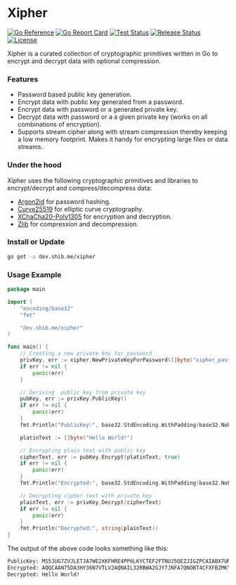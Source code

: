 # Xipher
[![Go Reference](https://pkg.go.dev/badge/dev.shib.me/xipher.svg)](https://pkg.go.dev/dev.shib.me/xipher)
[![Go Report Card](https://goreportcard.com/badge/dev.shib.me/xipher)](https://goreportcard.com/report/dev.shib.me/xipher)
[![Test Status](https://github.com/shibme/xipher/actions/workflows/test.yml/badge.svg)](https://github.com/shibme/xipher/actions/workflows/test.yml)
[![Release Status](https://github.com/shibme/xipher/actions/workflows/release.yml/badge.svg)](https://github.com/shibme/xipher/actions/workflows/release.yml)
[![License](https://img.shields.io/github/license/shibme/xipher)](https://github.com/shibme/xipher/blob/main/LICENSE)

Xipher is a curated collection of cryptographic primitives written in Go to encrypt and decrypt data with optional compression.

### Features
- Password based public key generation.
- Encrypt data with public key generated from a password.
- Encrypt data with password or a generated private key.
- Decrypt data with password or a a given private key (works on all combinations of encryption).
- Supports stream cipher along with stream compression thereby keeping a low memory footprint. Makes it handy for encrypting large files or data streams.

### Under the hood
Xipher uses the following cryptographic primitives and libraries to encrypt/decrypt and compress/decompress data:
- [Argon2id](https://en.wikipedia.org/wiki/Argon2) for password hashing.
- [Curve25519](https://en.wikipedia.org/wiki/Curve25519) for elliptic curve cryptography.
- [XChaCha20-Poly1305](https://en.wikipedia.org/wiki/ChaCha20-Poly1305) for encryption and decryption.
- [Zlib](https://en.wikipedia.org/wiki/Zlib) for compression and decompression.

### Install or Update
```bash
go get -u dev.shib.me/xipher
```

### Usage Example
```go
package main

import (
	"encoding/base32"
	"fmt"

	"dev.shib.me/xipher"
)

func main() {
	// Creating a new private key for password
	privKey, err := xipher.NewPrivateKeyForPassword([]byte("xipher_password"))
	if err != nil {
		panic(err)
	}

	// Deriving  public key from private key
	pubKey, err := privKey.PublicKey()
	if err != nil {
		panic(err)
	}
	fmt.Println("PublicKey:", base32.StdEncoding.WithPadding(base32.NoPadding).EncodeToString(pubKey.Bytes()))

	platinText := []byte("Hello World!")

	// Encrypting plain text with public key
	cipherText, err := pubKey.Encrypt(platinText, true)
	if err != nil {
		panic(err)
	}
	fmt.Println("Encrypted:", base32.StdEncoding.WithPadding(base32.NoPadding).EncodeToString(cipherText))

	// Decrypting cipher text with private key
	plainText, err := privKey.Decrypt(cipherText)
	if err != nil {
		panic(err)
	}
	fmt.Println("Decrypted:", string(plainText))
}
```
The output of the above code looks something like this:
```sh
PublicKey: MS5JUG7ZVJLETJA7WE2XKFHRE4PP6LKYCTEF2FTNUJ5QEZJIGZPCAIABX7UMDM7DPZX6WNOXICBUBBPPKE
Encrypted: AQQCAAN75DA3HY36N7VTLV2AQNAIL32RBWA2GJY7JNFA7QNOBT4CFXFBZMKY36DGE6FBKPATB7EJTD5SCNXI6URGO4WERYXYHYTL4RCXLRMYBG4K4UDZ5HGE7APXUVZ4RNESUV3EWVDJBHUAT5F7U5BFNUMTXB72Q3AZBGZDN3KXBWLUX23Q
Decrypted: Hello World!
```